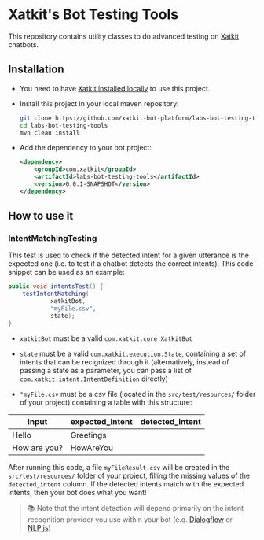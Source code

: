 # Xatkit's Bot Testing Tools
This repository contains utility classes to do advanced testing on
[Xatkit](https://github.com/xatkit-bot-platform/xatkit) chatbots.

## Installation

- You need to have [Xatkit installed locally](https://github.com/xatkit-bot-platform/xatkit/wiki/Build-Xatkit) to use 
this project.

- Install this project in your local maven repository:
  ```bash
  git clone https://github.com/xatkit-bot-platform/labs-bot-testing-tools
  cd labs-bot-testing-tools
  mvn clean install
  ```

- Add the dependency to your bot project:
  ```xml
  <dependency>
      <groupId>com.xatkit</groupId>
      <artifactId>labs-bot-testing-tools</artifactId>
      <version>0.0.1-SNAPSHOT</version>
  </dependency>
  ```
  
## How to use it

### IntentMatchingTesting

This test is used to check if the detected intent for a given utterance is the expected one (i.e. to test if a 
chatbot detects the correct intents). This code snippet can be used as an example:

```java
public void intentsTest() {
    testIntentMatching(
            xatkitBot,
            "myFile.csv",
            state);
}
```

- `xatkitBot` must be a valid `com.xatkit.core.XatkitBot`

- `state` must be a valid `com.xatkit.execution.State`, containing a set of intents that can be recignized through it 
  (alternatively, instead of passing a state as a parameter, you can pass a list of
  `com.xatkit.intent.IntentDefinition` directly)

- `"myFile.csv` must be a csv file (located in the `src/test/resources/` folder of your project) containing a table 
  with this structure:

| input        | expected_intent | detected_intent |
|--------------|-----------------|-----------------|
| Hello        | Greetings       || 
| How are you? | HowAreYou       || 

After running this code, a file `myFileResult.csv` will be created in the `src/test/resources/` folder of your project, 
filling the missing values of the `detected_intent` column. If the detected intents match with the expected intents, 
then your bot does what you want!

> 📚 Note that the intent detection will depend primarily on the intent recognition provider you use within your bot 
> (e.g. [Dialogflow](https://github.com/xatkit-bot-platform/xatkit/wiki/Integrating-DialogFlow) or
> [NLP.js](https://github.com/xatkit-bot-platform/xatkit/wiki/Using-NLP.js))

